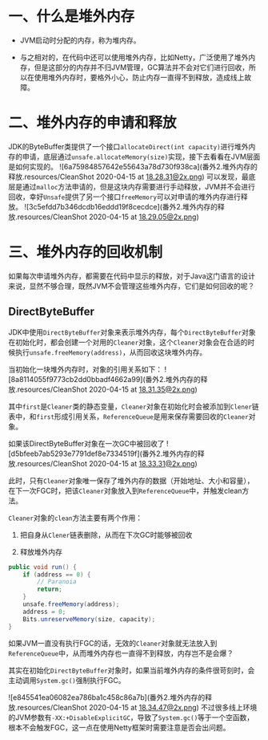 # 一、什么是堆外内存
* JVM启动时分配的内存，称为堆内存。

* 与之相对的，在代码中还可以使用堆外内存，比如Netty，广泛使用了堆外内存，但是这部分的内存并不归JVM管理，GC算法并不会对它们进行回收，所以在使用堆外内存时，要格外小心，防止内存一直得不到释放，造成线上故障。

# 二、堆外内存的申请和释放
JDK的ByteBuffer类提供了一个接口`allocateDirect(int capacity)`进行堆外内存的申请，底层通过`unsafe.allocateMemory(size)`实现，接下去看看在JVM层面是如何实现的。
![6a75984857642e55643a78d730f938ca](番外2.堆外内存的释放.resources/CleanShot 2020-04-15 at 18.28.31@2x.png)
可以发现，最底层是通过`malloc`方法申请的，但是这块内存需要进行手动释放，JVM并不会进行回收，幸好`Unsafe`提供了另一个接口`freeMemory`可以对申请的堆外内存进行释放。
![3c5efdd7b346dcdb16eddd19f8cecdce](番外2.堆外内存的释放.resources/CleanShot 2020-04-15 at 18.29.05@2x.png)

# 三、堆外内存的回收机制
如果每次申请堆外内存，都需要在代码中显示的释放，对于Java这门语言的设计来说，显然不够合理，既然JVM不会管理这些堆外内存，它们是如何回收的呢？

## DirectByteBuffer
JDK中使用`DirectByteBuffer`对象来表示堆外内存，每个`DirectByteBuffer`对象在初始化时，都会创建一个对用的`Cleaner`对象，这个`Cleaner`对象会在合适的时候执行`unsafe.freeMemory(address)`，从而回收这块堆外内存。

当初始化一块堆外内存时，对象的引用关系如下：
![8a8114055f9773cb2dd0bbadf4662a99](番外2.堆外内存的释放.resources/CleanShot 2020-04-15 at 18.31.35@2x.png)

其中`first`是`Cleaner`类的静态变量，`Cleaner`对象在初始化时会被添加到`Clener`链表中，和`first`形成引用关系，`ReferenceQueue`是用来保存需要回收的`Cleaner`对象。

如果该DirectByteBuffer对象在一次GC中被回收了
![d5bfeeb7ab5293e7791def8e7334519f](番外2.堆外内存的释放.resources/CleanShot 2020-04-15 at 18.33.31@2x.png)

此时，只有`Cleaner`对象唯一保存了堆外内存的数据（开始地址、大小和容量），在下一次FGC时，把该`Cleaner`对象放入到`ReferenceQueue`中，并触发clean方法。

`Cleaner`对象的`clean`方法主要有两个作用：

1. 把自身从`Clener`链表删除，从而在下次GC时能够被回收

2. 释放堆外内存

```java
public void run() {
    if (address == 0) {
        // Paranoia
        return;
    }
    unsafe.freeMemory(address);
    address = 0;
    Bits.unreserveMemory(size, capacity);
}
```

如果JVM一直没有执行FGC的话，无效的`Cleaner`对象就无法放入到`ReferenceQueue`中，从而堆外内存也一直得不到释放，内存岂不是会爆？

其实在初始化`DirectByteBuffer`对象时，如果当前堆外内存的条件很苛刻时，会主动调用`System.gc()`强制执行FGC。

![e845541ea06082ea786ba1c458c86a7b](番外2.堆外内存的释放.resources/CleanShot 2020-04-15 at 18.34.47@2x.png)
不过很多线上环境的JVM参数有`-XX:+DisableExplicitGC`，导致了`System.gc()`等于一个空函数，根本不会触发FGC，这一点在使用Netty框架时需要注意是否会出问题。
